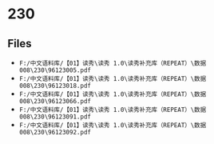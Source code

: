 # 230

## Files

- `F:/中文语料库/【01】读秀\读秀 1.0\读秀补充库（REPEAT）\数据008\230\96123005.pdf`
- `F:/中文语料库/【01】读秀\读秀 1.0\读秀补充库（REPEAT）\数据008\230\96123018.pdf`
- `F:/中文语料库/【01】读秀\读秀 1.0\读秀补充库（REPEAT）\数据008\230\96123066.pdf`
- `F:/中文语料库/【01】读秀\读秀 1.0\读秀补充库（REPEAT）\数据008\230\96123091.pdf`
- `F:/中文语料库/【01】读秀\读秀 1.0\读秀补充库（REPEAT）\数据008\230\96123092.pdf`
